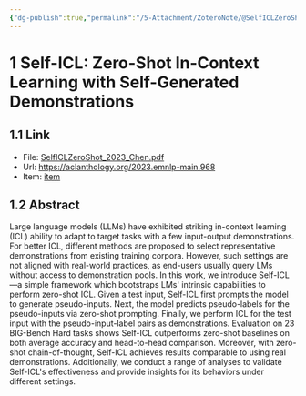 ```yaml
---
{"dg-publish":true,"permalink":"/5-Attachment/ZoteroNote/@SelfICLZeroShot_2023_Chen/","title":"Self-ICL: Zero-Shot In-Context Learning with Self-Generated Demonstrations"}
---
```


# 1 Self-ICL: Zero-Shot In-Context Learning with Self-Generated Demonstrations
## 1.1 Link
- File: [SelfICLZeroShot_2023_Chen.pdf](zotero://open-pdf/library/items/RV6Y9LFZ)
- Url: https://aclanthology.org/2023.emnlp-main.968
- Item: [item](zotero://select/library/items/JA5WB8KT)
## 1.2 Abstract
Large language models (LLMs) have exhibited striking in-context learning (ICL) ability to adapt to target tasks with a few input-output demonstrations. For better ICL, different methods are proposed to select representative demonstrations from existing training corpora. However, such settings are not aligned with real-world practices, as end-users usually query LMs without access to demonstration pools. In this work, we introduce Self-ICL—a simple framework which bootstraps LMs' intrinsic capabilities to perform zero-shot ICL. Given a test input, Self-ICL first prompts the model to generate pseudo-inputs. Next, the model predicts pseudo-labels for the pseudo-inputs via zero-shot prompting. Finally, we perform ICL for the test input with the pseudo-input-label pairs as demonstrations. Evaluation on 23 BIG-Bench Hard tasks shows Self-ICL outperforms zero-shot baselines on both average accuracy and head-to-head comparison. Moreover, with zero-shot chain-of-thought, Self-ICL achieves results comparable to using real demonstrations. Additionally, we conduct a range of analyses to validate Self-ICL's effectiveness and provide insights for its behaviors under different settings.